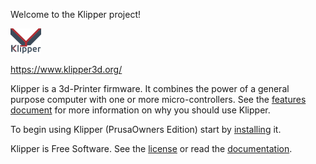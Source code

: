 Welcome to the Klipper project!

[![Klipper](docs/img/klipper-logo-small.png)](https://www.klipper3d.org/)

https://www.klipper3d.org/

Klipper is a 3d-Printer firmware. It combines the power of a general
purpose computer with one or more micro-controllers. See the
[features document](https://www.klipper3d.org/Features.html) for more
information on why you should use Klipper.

To begin using Klipper (PrusaOwners Edition) start by
[installing](https://github.com/PrusaOwners/klipper/blob/master/docs/Installation.md) it.

Klipper is Free Software. See the [license](COPYING) or read the
[documentation](https://www.klipper3d.org/Overview.html).
